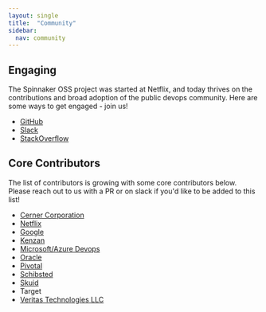 ```yaml
---
layout: single
title:  "Community"
sidebar:
  nav: community
---
```


## Engaging

The Spinnaker OSS project was started at Netflix, and today thrives on the contributions and broad adoption of the public devops community. Here are some ways to get engaged - join us!

* [GitHub](https://github.com/spinnaker/spinnaker)
* [Slack](http://join.spinnaker.io)
* [StackOverflow](https://stackoverflow.com/search?q=spinnaker)

## Core Contributors

The list of contributors is growing with some core contributors below. Please reach out to us with a PR or on slack if you'd like to be added to this list!

* [Cerner Corporation](http://cerner.com/)
* [Netflix](https://netflix.github.io/)
* [Google](https://opensource.google.com/)
* [Kenzan](http://kenzan.com/)
* [Microsoft/Azure Devops](https://github.com/azure-devops)
* [Oracle](http://oracle.com/)
* [Pivotal](http://pivotal.io/)
* [Schibsted](http://www.schibsted.com/)
* [Skuid](http://www.skuid.com/)
* Target
* [Veritas Technologies LLC](https://github.com/VeritasOS)

